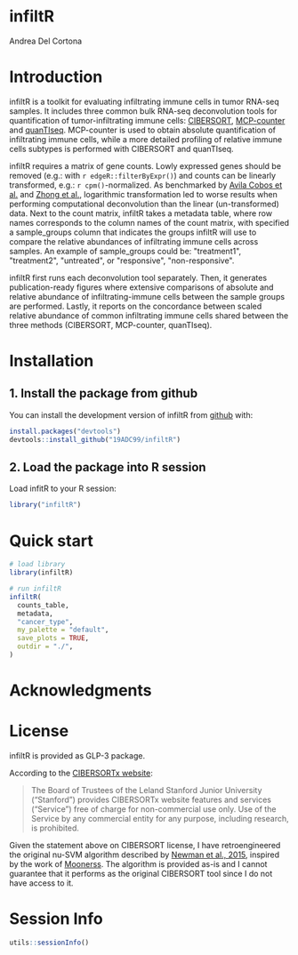 # infiltR

Andrea Del Cortona

# Introduction

infiltR is a toolkit for evaluating infiltrating immune cells in tumor RNA-seq samples. It includes three common bulk RNA-seq deconvolution tools for quantification of tumor-infiltrating immune cells: [CIBERSORT](https://doi.org/10.1038/nmeth.3337), [MCP-counter](https://doi.org/10.1186/s13059-016-1070-5) and [quanTIseq](https://doi.org/10.1186/s13073-019-0638-6). MCP-counter is used to obtain absolute quantification of infiltrating immune cells, while a more detailed profiling of relative immune cells subtypes is performed with CIBERSORT and quanTIseq.

infiltR requires a matrix of gene counts. Lowly expressed genes should be removed (e.g.: with `r edgeR::filterByExpr()`) and counts can be linearly transformed, e.g.: `r cpm()`-normalized. As benchmarked by [Avila Cobos et al.](https://doi.org/10.1038/s41467-020-19015-1) and [Zhong et al.](https://doi.org/10.1038/nmeth.1830), logarithmic transformation led to worse results when performing computational deconvolution than the linear (un-transformed) data. Next to the count matrix, infiltR takes a metadata table, where row names corresponds to the column names of the count matrix, with specified a sample_groups column that indicates the groups infiltR will use to compare the relative abundances of infiltrating immune cells across samples. An example of sample_groups could be: "treatment1", "treatment2", "untreated", or "responsive", "non-responsive".

infiltR first runs each deconvolution tool separately. Then, it generates publication-ready figures where extensive comparisons of absolute and relative abundance of infiltrating-immune cells between the sample groups are performed. Lastly, it reports on the concordance between scaled relative abundance of common infiltrating immune cells shared between the three methods (CIBERSORT, MCP-counter, quanTIseq).


# Installation

## 1. Install the package from github

You can install the development version of infiltR from [github](https://github.com/19ADC99/infiltR) with:

``` r
install.packages("devtools")
devtools::install_github("19ADC99/infiltR")
```

## 2. Load the package into R session

Load infitR to your R session:

``` r
library("infiltR")
```


# Quick start

``` r
# load library
library(infiltR)

# run infiltR
infiltR(
  counts_table,
  metadata,
  "cancer_type",
  my_palette = "default",
  save_plots = TRUE,
  outdir = "./",
)

```



# Acknowledgments



# License

infiltR is provided as GLP-3 package.

According to the [CIBERSORTx website](https://cibersortx.stanford.edu/#myModalagree):

> The Board of Trustees of the Leland Stanford Junior University (“Stanford”) provides CIBERSORTx website features and services (“Service”) free of charge for non-commercial use only. Use of the Service by any commercial entity for any purpose, including research, is prohibited.

Given the statement above on CIBERSORT license, I have retroengineered the original nu-SVM algorithm described by [Newman et al., 2015](https://doi.org/10.1038/nmeth.3337), inspired by the work of [Moonerss](https://github.com/Moonerss/). The algorithm is provided as-is and I cannot guarantee that it performs as the original CIBERSORT tool since I do not have access to it.


# Session Info


``` r
utils::sessionInfo()
```

